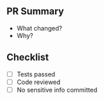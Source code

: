 ## PR Summary
- What changed?
- Why?

## Checklist
- [ ] Tests passed
- [ ] Code reviewed
- [ ] No sensitive info committed
